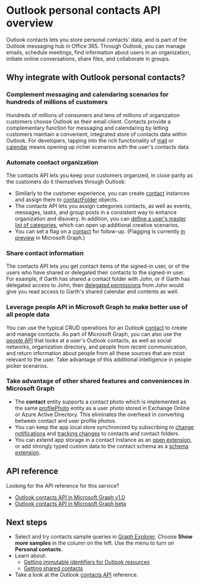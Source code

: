 # Outlook personal contacts API overview

Outlook contacts lets you store personal contacts' data, and is part of the Outlook messaging hub in Office 365. Through Outlook, you can manage emails, schedule meetings, find information about users in an organization, initiate online conversations, share files, and collaborate in groups.

## Why integrate with Outlook personal contacts?

### Complement messaging and calendaring scenarios for hundreds of millions of customers

Hundreds of millions of consumers and tens of millions of organization customers choose Outlook as their email client. Contacts provide a complementary function for messaging and calendaring by letting customers maintain a convenient, integrated store of contacts data within Outlook. For developers, tapping into the rich functionality of [mail](outlook-mail-concept-overview.md) or [calendar](outlook-calendar-concept-overview.md) means opening up richer scenarios with the user's contacts data.


### Automate contact organization

The contacts API lets you keep your customers organized, in close parity as the customers do it themselves through Outlook:

- Similarly to the customer experience, you can create [contact](../api-reference/v1.0/resources/contact.md) instances and assign them to [contactFolder](../api-reference/v1.0/resources/contactfolder.md) objects.
- The contacts API lets you assign categories contacts, as well as events, messages, tasks, and group posts in a consistent way to enhance organization and disovery. In addition, you can [define a user's master list of categories](../api-reference/v1.0/api/outlookuser_post_mastercategories.md), which can open up additional creative scenarios.
- You can set a flag on a [contact](../api-reference/v1.0/resources/contact.md) for follow-up. (Flagging is currently [in preview](versioning_and_support.md#beta-version) in Microsoft Graph.)


### Share contact information

The contacts API lets you get contact items of the signed-in user, or of the users who have shared or delegated their contacts to the signed-in user. For example, if Garth has shared a contact folder with John, or if Garth has delegated access to John, then [delegated permissions](permissions_reference.md#delegated-permissions-application-permissions-and-effective-permissions) from John would give you read access to Garth's shared calendar and contents as well.


### Leverage people API in Microsoft Graph to make better use of all people data

You can use the typical CRUD operations for an Outlook [contact](../api-reference/v1.0/resources/contact.md) to create and manage contacts. As part of Microsoft Graph, you can also use the [people API](people_example.md) that looks at a user's Outlook contacts, as well as social networks, organization directory, and people from recent communication, and return information about people from all these sources that are most relevant to the user. Take advantage of this additional intelligence in people picker scenarios.


### Take advantage of other shared features and conveniences in Microsoft Graph

- The **contact** entity supports a contact photo which is implemented as the same [profilePhoto](../api-reference/v1.0/resources/profilephoto.md) entity as a user photo stored in Exchange Online or Azure Active Directory. This eliminates the overhead in converting between contact and user profile photos.
- You can keep the app local store synchronized by subscribing to [change notifications](../api-reference/v1.0/resources/webhooks.md) and [tracking changes](delta_query_overview.md) to contacts and contact folders.
- You can extend app storage in a contact instance as an [open extension](extensibility_overview.md#open-extensions), or add strongly typed custom data to the contact schema as a [schema extension](extensibility_overview.md#schema-extensions).

## API reference
Looking for the API reference for this service?

- [Outlook contacts API in Microsoft Graph v1.0](../api-reference/v1.0/resources/contact.md)
- [Outlook contacts API in Microsoft Graph beta](../api-reference/beta/resources/contact.md)

## Next steps

- Select and try contacts sample queries in [Graph Explorer](https://developer.microsoft.com/graph/graph-explorer/?request=me%2Fcontacts&version=v1.0). Choose **Show more samples** in the column on the left. Use the menu to turn on **Personal contacts**.
- Learn about:
  - [Getting immutable identifiers for Outlook resources](outlook-immutable-id.md)
  - [Getting shared contacts](outlook-get-shared-contacts-folders.md)
- Take a look at the Outlook [contacts API](../api-reference/v1.0/resources/contact.md) reference.
